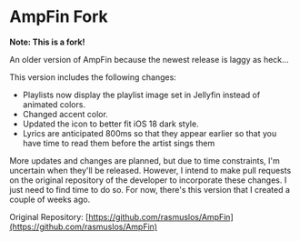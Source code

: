 # AmpFin Fork

**Note: This is a fork!**

An older version of AmpFin because the newest release is laggy as heck...

This version includes the following changes:
- Playlists now display the playlist image set in Jellyfin instead of animated colors.
- Changed accent color.
- Updated the icon to better fit iOS 18 dark style.
- Lyrics are anticipated 800ms so that they appear earlier so that you have time to read them before the artist sings them

More updates and changes are planned, but due to time constraints, I'm uncertain when they'll be released. However, I intend to make pull requests on the original repository of the developer to incorporate these changes. I just need to find time to do so. For now, there's this version that I created a couple of weeks ago.

Original Repository: [https://github.com/rasmuslos/AmpFin](https://github.com/rasmuslos/AmpFin)
